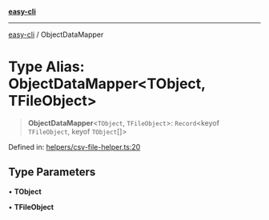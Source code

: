[**easy-cli**](../README.md)

***

[easy-cli](../globals.md) / ObjectDataMapper

# Type Alias: ObjectDataMapper\<TObject, TFileObject\>

> **ObjectDataMapper**\<`TObject`, `TFileObject`\>: `Record`\<keyof `TFileObject`, keyof `TObject`[]\>

Defined in: [helpers/csv-file-helper.ts:20](https://github.com/patrickeaton/easy-cli/blob/ab5cb143feca4db651c6301eb08aa7237cd71b79/src/helpers/csv-file-helper.ts#L20)

## Type Parameters

• **TObject**

• **TFileObject**

